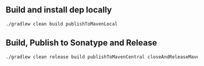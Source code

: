 ## Build and install dep locally

```bash
./gradlew clean build publishToMavenLocal
```


## Build, Publish to Sonatype and Release

```bash
./gradlew clean release build publishToMavenCentral closeAndReleaseMavenCentralStagingRepository
```
